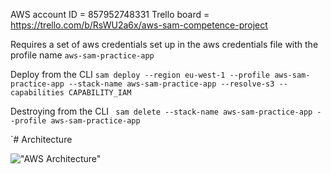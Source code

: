 AWS account ID = 857952748331
Trello board = https://trello.com/b/RsWU2a6x/aws-sam-competence-project

Requires a set of aws credentials set up in the aws credentials file with the profile name `aws-sam-practice-app`

Deploy from the CLI
```sam deploy --region eu-west-1 --profile aws-sam-practice-app --stack-name aws-sam-practice-app --resolve-s3 --capabilities CAPABILITY_IAM```

Destroying from the CLI
``` sam delete --stack-name aws-sam-practice-app --profile aws-sam-practice-app```

`# Architecture

!["AWS Architecture"](./aws-sam-cropped.png)
